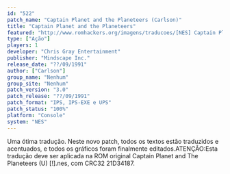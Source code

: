 ```yaml
---
id: "522"
patch_name: "Captain Planet and the Planeteers (Carlson)"
title: "Captain Planet and the Planeteers"
featured: "http://www.romhackers.org/imagens/traducoes/[NES] Captain Planet and the Planeteers - Carlson - 1.png"
type: ["Ação"]
players: 1
developer: "Chris Gray Entertainment"
publisher: "Mindscape Inc."
release_date: "??/09/1991"
author: ["Carlson"]
group_name: "Nenhum"
group_site: "Nenhum"
patch_version: "3.0"
patch_release: "??/09/1991"
patch_format: "IPS, IPS-EXE e UPS"
patch_status: "100%"
platform: "Console"
system: "NES"
---
```


Uma ótima tradução. Neste novo patch, todos os textos estão traduzidos e acentuados, e todos os gráficos foram finalmente editados.ATENÇÃO:Esta tradução deve ser aplicada na ROM original Captain Planet and The Planeteers (U) [!].nes, com CRC32 21D34187.